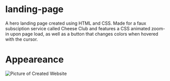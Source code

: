# landing-page
A hero landing page created using HTML and CSS. Made for a faux subsciption service called Cheese Club and features a CSS animated zoom-in upon page load,
as well as a button that changes colors when hovered with the cursor.

# Appeareance
![Picture of Created Website](https://i.gyazo.com/76a6e9aba75029744d8012f3e8467c3b.jpg)
